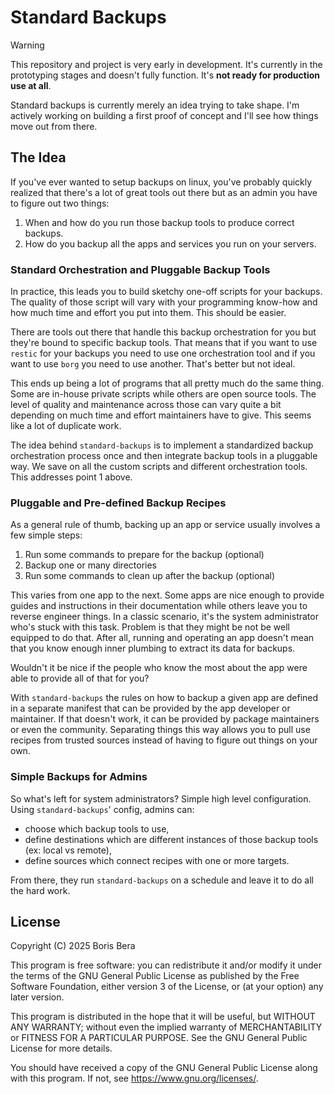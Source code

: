 # Standard Backups

> [!WARNING]
> This repository and project is very early in development. It's currently in the prototyping stages and doesn't fully function. It's **not ready for production use at all**.

Standard backups is currently merely an idea trying to take shape. I'm actively working on building a first proof of concept and I'll see how things move out from there.

## The Idea

If you've ever wanted to setup backups on linux, you've probably quickly realized that there's a lot of great tools out there but as an admin you have to figure out two things:

1. When and how do you run those backup tools to produce correct backups.
1. How do you backup all the apps and services you run on your servers.

### Standard Orchestration and Pluggable Backup Tools

In practice, this leads you to build sketchy one-off scripts for your backups. The quality of those script will vary with your programming know-how and how much time and effort you put into them. This should be easier.

There are tools out there that handle this backup orchestration for you but they're bound to specific backup tools. That means that if you want to use `restic` for your backups you need to use one orchestration tool and if you want to use `borg` you need to use another. That's better but not ideal.

This ends up being a lot of programs that all pretty much do the same thing. Some are in-house private scripts while others are open source tools. The level of quality and maintenance across those can vary quite a bit depending on much time and effort maintainers have to give. This seems like a lot of duplicate work.

The idea behind `standard-backups` is to implement a standardized backup orchestration process once and then integrate backup tools in a pluggable way. We save on all the custom scripts and different orchestration tools. This addresses point 1 above.

### Pluggable and Pre-defined Backup Recipes

As a general rule of thumb, backing up an app or service usually involves a few simple steps:

1. Run some commands to prepare for the backup (optional)
1. Backup one or many directories
1. Run some commands to clean up after the backup (optional)

This varies from one app to the next. Some apps are nice enough to provide guides and instructions in their documentation while others leave you to reverse engineer things. In a classic scenario, it's the system administrator who's stuck with this task. Problem is that they might be not be well equipped to do that. After all, running and operating an app doesn't mean that you know enough inner plumbing to extract its data for backups.

Wouldn't it be nice if the people who know the most about the app were able to provide all of that for you?

With `standard-backups` the rules on how to backup a given app are defined in a separate manifest that can be provided by the app developer or maintainer. If that doesn't work, it can be provided by package maintainers or even the community. Separating things this way allows you to pull use recipes from trusted sources instead of having to figure out things on your own.

### Simple Backups for Admins

So what's left for system administrators? Simple high level configuration. Using `standard-backups`' config, admins can:

- choose which backup tools to use,
- define destinations which are different instances of those backup tools (ex: local vs remote),
- define sources which connect recipes with one or more targets.

From there, they run `standard-backups` on a schedule and leave it to do all the hard work.

## License

Copyright (C) 2025 Boris Bera

This program is free software: you can redistribute it and/or modify
it under the terms of the GNU General Public License as published by
the Free Software Foundation, either version 3 of the License, or
(at your option) any later version.

This program is distributed in the hope that it will be useful,
but WITHOUT ANY WARRANTY; without even the implied warranty of
MERCHANTABILITY or FITNESS FOR A PARTICULAR PURPOSE.  See the
GNU General Public License for more details.

You should have received a copy of the GNU General Public License
along with this program.  If not, see <https://www.gnu.org/licenses/>.
